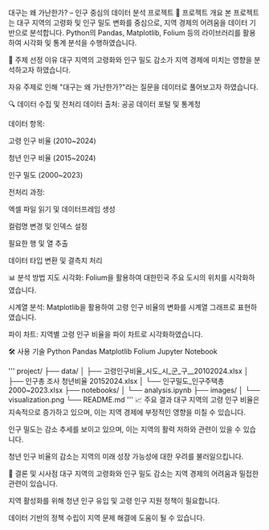 대구는 왜 가난한가? – 인구 중심의 데이터 분석 프로젝트
🧠 프로젝트 개요
본 프로젝트는 대구 지역의 고령화 및 인구 밀도 변화를 중심으로, 지역 경제의 어려움을 데이터 기반으로 분석합니다. Python의 Pandas, Matplotlib, Folium 등의 라이브러리를 활용하여 시각화 및 통계 분석을 수행하였습니다.

📌 주제 선정 이유
대구 지역의 고령화와 인구 밀도 감소가 지역 경제에 미치는 영향을 분석하고자 하였습니다.

자유 주제로 인해 "대구는 왜 가난한가?"라는 질문을 데이터로 풀어보고자 하였습니다.

🔍 데이터 수집 및 전처리
데이터 출처: 공공 데이터 포털 및 통계청

데이터 항목:

고령 인구 비율 (2010~2024)

청년 인구 비율 (2015~2024)

인구 밀도 (2000~2023)

전처리 과정:

엑셀 파일 읽기 및 데이터프레임 생성

컬럼명 변경 및 인덱스 설정

필요한 행 및 열 추출

데이터 타입 변환 및 결측치 처리

📊 분석 방법
지도 시각화: Folium을 활용하여 대한민국 주요 도시의 위치를 시각화하였습니다.

시계열 분석: Matplotlib을 활용하여 고령 인구 비율의 변화를 시계열 그래프로 표현하였습니다.

파이 차트: 지역별 고령 인구 비율을 파이 차트로 시각화하였습니다.

🛠 사용 기술
Python
Pandas
Matplotlib
Folium
Jupyter Notebook

'''
project/
├── data/
│   ├── 고령인구비율_시도_시_군_구__20102024.xlsx
│   ├── 인구총 조사 청년비율 20152024.xlsx
│   └── 인구밀도_인구주택총 2000~2023.xlsx
├── notebooks/
│   └── analysis.ipynb
├── images/
│   └── visualization.png
└── README.md
'''
📈 주요 결과
대구 지역의 고령 인구 비율은 지속적으로 증가하고 있으며, 이는 지역 경제에 부정적인 영향을 미칠 수 있습니다.

인구 밀도는 감소 추세를 보이고 있으며, 이는 지역의 활력 저하와 관련이 있을 수 있습니다.

청년 인구 비율의 감소는 지역의 미래 성장 가능성에 대한 우려를 불러일으킵니다.

📌 결론 및 시사점
대구 지역의 고령화와 인구 밀도 감소는 지역 경제의 어려움과 밀접한 관련이 있습니다.

지역 활성화를 위해 청년 인구 유입 및 고령 인구 지원 정책이 필요합니다.

데이터 기반의 정책 수립이 지역 문제 해결에 도움이 될 수 있습니다.
